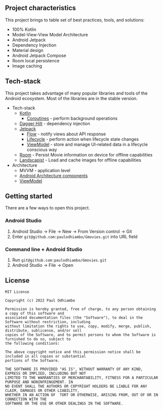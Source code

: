 ## Project characteristics

This project brings to table set of best practices, tools, and solutions:

* 100% Kotlin
* Model-View-View Model Architecture
* Android Jetpack
* Dependency Injection
* Material design
* Android Jetpack Compose
* Room local persistence
* Image caching

## Tech-stack

This project takes advantage of many popular libraries and tools of the Android ecosystem. Most of
the libraries are in the stable version.

* Tech-stack
    * [Kotlin](https://kotlinlang.org/)
        + [Coroutines](https://kotlinlang.org/docs/reference/coroutines-overview.html) - perform
          background operations
    * [Dagger Hilt](https://dagger.dev/hilt/) - dependency injection
    * [Jetpack](https://developer.android.com/jetpack)
        * [Flow](https://developer.android.com/kotlin/flow) - notify views about API response
        * [Lifecycle](https://developer.android.com/topic/libraries/architecture/lifecycle) -
          perform action when lifecycle state changes
        * [ViewModel](https://developer.android.com/topic/libraries/architecture/viewmodel) - store
          and manage UI-related data in a lifecycle conscious way
    * [Room](https://developer.android.com/training/data-storage/room) - Persist Movie information
      on device for offline capabilities
    * [Landscapist](https://github.com/skydoves/landscapist) - Load and cache images for offline
      capabilities
* Architecture
    * MVVM - application level
    * [Android Architecture components](https://developer.android.com/topic/libraries/architecture)
    * [ViewModel](https://developer.android.com/topic/libraries/architecture/viewmodel)

## Getting started

There are a few ways to open this project.

### Android Studio

1. Android Studio -> File -> New -> From Version control -> Git
2. Enter `git@github.com:paulodhiambo/Gmovies.git` into URL field

### Command line + Android Studio

1. Run `git@github.com:paulodhiambo/Gmovies.git`
2. Android Studio -> File -> Open

## License

 ```
 MIT License
 
 Copyright (c) 2022 Paul Odhiambo
 
 Permission is hereby granted, free of charge, to any person obtaining a copy of this software and 
 associated documentation files (the "Software"), to deal in the Software without restriction, including 
 without limitation the rights to use, copy, modify, merge, publish, distribute, sublicense, and/or sell 
 copies of the Software, and to permit persons to whom the Software is furnished to do so, subject to 
 the following conditions:
 
 The above copyright notice and this permission notice shall be included in all copies or substantial 
 portions of the Software.
 
 THE SOFTWARE IS PROVIDED "AS IS", WITHOUT WARRANTY OF ANY KIND, EXPRESS OR IMPLIED, INCLUDING BUT NOT 
 LIMITED TO THE WARRANTIES OF MERCHANTABILITY, FITNESS FOR A PARTICULAR PURPOSE AND NONINFRINGEMENT. IN 
 NO EVENT SHALL THE AUTHORS OR COPYRIGHT HOLDERS BE LIABLE FOR ANY CLAIM, DAMAGES OR OTHER LIABILITY, 
 WHETHER IN AN ACTION OF  TORT OR OTHERWISE, ARISING FROM, OUT OF OR IN CONNECTION WITH THE 
 SOFTWARE OR THE USE OR OTHER DEALINGS IN THE SOFTWARE.
 ```